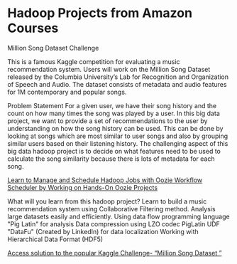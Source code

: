 # Hadoop Projects from Amazon Courses

Million Song Dataset Challenge

This is a famous Kaggle competition for evaluating a music recommendation system. Users will work on the Million Song Dataset released by the Columbia University’s Lab for Recognition and Organization of Speech and Audio. The dataset consists of metadata and audio features for 1M contemporary and popular songs.

Problem Statement
For a given user, we have their song history and the count on how many times the song was played by a user.  In this big data project, we want to provide a set of recommendations to the user by understanding on how the song history can be used. This can be done by looking at songs which are most similar to user songs and also by grouping similar users based on their listening history. The challenging aspect of this big data hadoop project is to decide on what features need to be used to calculate the song similarity because there is lots of metadata for each song.

[Learn to Manage and Schedule Hadoop Jobs with Oozie Workflow Scheduler by Working on Hands-On Oozie Projects](https://www.projectpro.io/projects/big-data-projects/apache-oozie-projects)

What will you learn from this hadoop project?
Learn to build a music recommendation system using Collaborative Filtering method.
Analysis large datasets easily and efficiently.
Using data flow programming language "Pig Latin" for analysis
Data compression using LZO codec
PigLatin UDF "DataFu" (Created by LinkedIn) for data localization
Working with Hierarchical Data Format (HDF5)

[Access solution to the popular Kaggle Challenge- “Million Song Dataset ”](https://www.projectpro.io/project-use-case/music-recommendation-engine)


